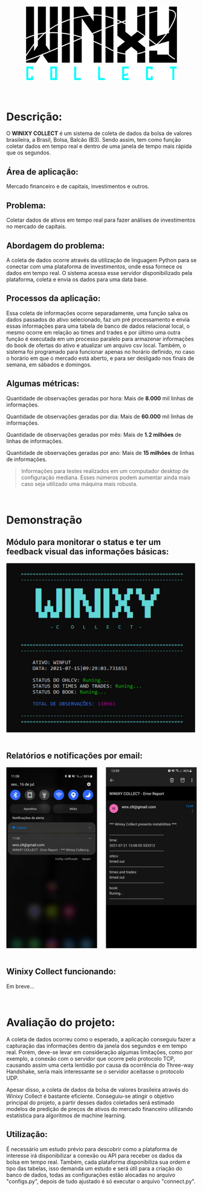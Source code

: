 <h1 align="center">
  <br>
  <img src="images/logo.png" width="400">
  <br><br>
</h1>

# **Descrição:**
O **WINIXY COLLECT** é um sistema de coleta de dados da bolsa de valores brasileira, a Brasil, Bolsa, Balcão (B3). Sendo assim, tem como função coletar dados em tempo real e dentro de uma janela de tempo mais rápida que os segundos.

## **Área de aplicação:**
Mercado financeiro e de capitais, investimentos e outros.

## **Problema:**
Coletar dados de ativos em tempo real para fazer análises de investimentos no mercado de capitais.

## **Abordagem do problema:**
A coleta de dados ocorre através da utilização de linguagem Python para se conectar com uma plataforma de investimentos, onde essa fornece os dados em tempo real. O sistema acessa esse servidor disponibilizado pela plataforma, coleta e envia os dados para uma data base.

## **Processos da aplicação:**
Essa coleta de informações ocorre separadamente, uma função salva os dados passados do ativo selecionado, faz um pré processamento e envia essas informações para uma tabela de banco de dados relacional local, o mesmo ocorre em relação ao times and trades e por último uma outra função é executada em um processo paralelo para armazenar informações do book de ofertas do ativo e atualizar um arquivo csv local. Também, o sistema foi programado para funcionar apenas no horário definido, no caso o horário em que o mercado está aberto, e para ser desligado nos finais de semana, em sábados e domingos.


## **Algumas métricas:**

Quantidade de observações geradas por hora:
Mais de **8.000** mil linhas de informações.

Quantidade de observações geradas por dia:
Mais de **60.000** mil linhas de informações.

Quantidade de observações geradas por mês:
Mais de **1.2 milhões** de linhas de informações.

Quantidade de observações geradas por ano:
Mais de **15 milhões** de linhas de informações.

> Informações para testes realizados em um computador desktop de configuração mediana. Esses números podem aumentar ainda mais caso seja utilizado uma máquina mais robusta.

<br>

# **Demonstração**


## **Módulo para monitorar o status e ter um feedback visual das informações básicas:**
<img src="images/visual.png" width="500"> <br /> <br />

## **Relatórios e notificações por email:**

<img src="images/email.png" width="700"> <br /> <br />

## **Winixy Collect funcionando:**
Em breve...

<br>

# **Avaliação do projeto:**
A coleta de dados ocorreu como o esperado, a aplicação conseguiu fazer a capturação das informações dentro da janela dos segundos e em tempo real. Porém, deve-se levar em consideração algumas limitações, como por exemplo, a conexão com o servidor que ocorre pelo protocolo TCP, causando assim uma certa lentidão por causa da ocorrência do Three-way Handshake, seria mais interessante se o servidor aceitasse o protocolo UDP.

Apesar disso, a coleta de dados da bolsa de valores brasileira através do Winixy Collect é bastante eficiente. Conseguiu-se atingir o objetivo principal do projeto, a partir desses dados coletados será estimado modelos de predição de preços de ativos do mercado financeiro utilizando estatística para algoritmos de machine learning.

## **Utilização:**
É necessário um estudo prévio para descobrir como a plataforma de interesse irá disponibilizar a conexão ou API para receber os dados da bolsa em tempo real. Também, cada plataforma disponibiliza sua ordem e tipo das tabelas, isso demanda um estudo e será útil para a criação do banco de dados, todas as configurações estão alocadas no arquivo "configs.py", depois de tudo ajustado é só executar o arquivo "connect.py".
